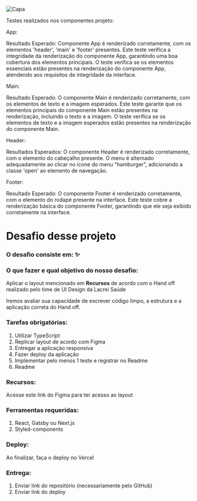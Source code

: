 ![Capa](https://github.com/Souzzagabe/desafio_voluntario/assets/123908995/70110203-69f3-416f-9ac2-f621f07649a4)


Testes realizados nos componentes projeto:

App:

Resultado Esperado: 
Componente App é renderizado corretamente, com os elementos 'header', 'main' e 'footer' presentes.
Este teste verifica a integridade da renderização do componente App, garantindo uma boa cobertura dos elementos principais.
O teste verifica se os elementos essenciais estão presentes na renderização do componente App, atendendo aos requisitos de integridade da interface.


Main:

Resultado Esperado: 
O componente Main é renderizado corretamente, com os elementos de texto e a imagem esperados.
Este teste garante que os elementos principais do componente Main estão presentes na renderização, incluindo o texto e a imagem.
O teste verifica se os elementos de texto e a imagem esperados estão presentes na renderização do componente Main.

Header:

Resultados Esperados:
O componente Header é renderizado corretamente, com o elemento do cabeçalho presente.
O menu é alternado adequadamente ao clicar no ícone do menu "hamburger", adicionando a classe 'open' ao elemento de navegação.

Footer:

Resultado Esperado: 
O componente Footer é renderizado corretamente, com o elemento do rodapé presente na interface.
Este teste cobre a renderização básica do componente Footer, garantindo que ele seja exibido corretamente na interface.



# Desafio desse projeto

### O desafio consiste em: ✨

### **O que fazer e qual objetivo do nosso desafio:**

Aplicar o layout mencionado em **Recursos** de acordo com o Hand off realizado pelo time de UI Design da Lacrei Saúde

Iremos avaliar sua capacidade de escrever código limpo, a estrutura e a aplicação correta do Hand off.

### Tarefas obrigatórias:

1. Utilizar TypeScript
2. Replicar layout de acordo com Figma
3. Entregar a aplicação responsiva
4. Fazer deploy da aplicação
5. Implementar pelo menos 1 teste e registrar no Readme
6. Readme

### Recursos:

Acesse este link do Figma para ter acesso ao layout 

### Ferramentas requeridas:

1. React, Gatsby ou Next.js
2. Styled-components

### Deploy:

Ao finalizar, faça o deploy no Vercel

### Entrega:

1. Enviar link do repositório (necessariamente pelo GitHub)
2. Enviar link do deploy